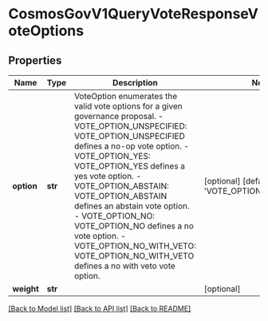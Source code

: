 # CosmosGovV1QueryVoteResponseVoteOptions

## Properties
Name | Type | Description | Notes
------------ | ------------- | ------------- | -------------
**option** | **str** | VoteOption enumerates the valid vote options for a given governance proposal.   - VOTE_OPTION_UNSPECIFIED: VOTE_OPTION_UNSPECIFIED defines a no-op vote option.  - VOTE_OPTION_YES: VOTE_OPTION_YES defines a yes vote option.  - VOTE_OPTION_ABSTAIN: VOTE_OPTION_ABSTAIN defines an abstain vote option.  - VOTE_OPTION_NO: VOTE_OPTION_NO defines a no vote option.  - VOTE_OPTION_NO_WITH_VETO: VOTE_OPTION_NO_WITH_VETO defines a no with veto vote option. | [optional] [default to 'VOTE_OPTION_UNSPECIFIED']
**weight** | **str** |  | [optional] 

[[Back to Model list]](../README.md#documentation-for-models) [[Back to API list]](../README.md#documentation-for-api-endpoints) [[Back to README]](../README.md)

